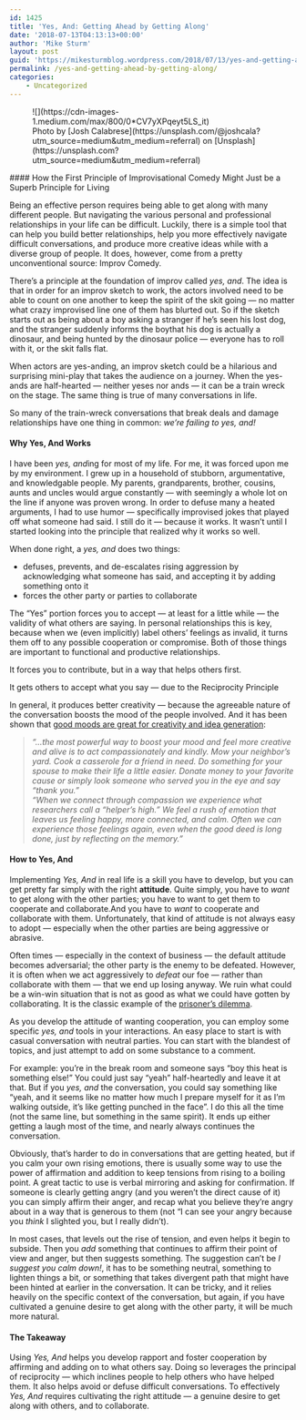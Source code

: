 ```yaml
---
id: 1425
title: 'Yes, And: Getting Ahead by Getting Along'
date: '2018-07-13T04:13:13+00:00'
author: 'Mike Sturm'
layout: post
guid: 'https://mikesturmblog.wordpress.com/2018/07/13/yes-and-getting-ahead-by-getting-along/'
permalink: /yes-and-getting-ahead-by-getting-along/
categories:
    - Uncategorized
---
```


<figure class="wp-caption">![](https://cdn-images-1.medium.com/max/800/0*CV7yXPqeyt5LS_it)<figcaption class="wp-caption-text">Photo by [Josh Calabrese](https://unsplash.com/@joshcala?utm_source=medium&utm_medium=referral) on [Unsplash](https://unsplash.com?utm_source=medium&utm_medium=referral)</figcaption></figure>#### How the First Principle of Improvisational Comedy Might Just be a Superb Principle for Living

Being an effective person requires being able to get along with many different people. But navigating the various personal and professional relationships in your life can be difficult. Luckily, there is a simple tool that can help you build better relationships, help you more effectively navigate difficult conversations, and produce more creative ideas while with a diverse group of people. It does, however, come from a pretty unconventional source: Improv Comedy.

There’s a principle at the foundation of improv called *yes, and*. The idea is that in order for an improv sketch to work, the actors involved need to be able to count on one another to keep the spirit of the skit going — no matter what crazy improvised line one of them has blurted out. So if the sketch starts out as being about a boy asking a stranger if he’s seen his lost dog, and the stranger suddenly informs the boythat his dog is actually a dinosaur, and being hunted by the dinosaur police — everyone has to roll with it, or the skit falls flat.

When actors are yes-anding, an improv sketch could be a hilarious and surprising mini-play that takes the audience on a journey. When the yes-ands are half-hearted — neither yeses nor ands — it can be a train wreck on the stage. The same thing is true of many conversations in life.

So many of the train-wreck conversations that break deals and damage relationships have one thing in common: *we’re failing to yes, and!*

#### Why Yes, And Works

I have been *yes, and*ing for most of my life. For me, it was forced upon me by my environment. I grew up in a household of stubborn, argumentative, and knowledgable people. My parents, grandparents, brother, cousins, aunts and uncles would argue constantly — with seemingly a whole lot on the line if anyone was proven wrong. In order to defuse many a heated arguments, I had to use humor — specifically improvised jokes that played off what someone had said. I still do it — because it works. It wasn’t until I started looking into the principle that realized why it works so well.

When done right, a *yes, and* does two things:

- defuses, prevents, and de-escalates rising aggression by acknowledging what someone has said, and accepting it by adding something onto it
- forces the other party or parties to collaborate

The “Yes” portion forces you to accept — at least for a little while — the validity of what others are saying. In personal relationships this is key, because when we (even implicitly) label others’ feelings as invalid, it turns them off to any possible cooperation or compromise. Both of those things are important to functional and productive relationships.

It forces you to contribute, but in a way that helps others first.

It gets others to accept what you say — due to the Reciprocity Principle

In general, it produces better creativity — because the agreeable nature of the conversation boosts the mood of the people involved. And it has been shown that [good moods are great for creativity and idea generation](https://www.psychologytoday.com/us/blog/imperfect-spirituality/201206/how-good-mood-ramps-creativity):

> *“…the most powerful way to boost your mood and feel more creative and alive is to act compassionately and kindly. Mow your neighbor’s yard. Cook a casserole for a friend in need. Do something for your spouse to make their life a little easier. Donate money to your favorite cause or simply look someone who served you in the eye and say “thank you.”  
> “When we connect through compassion we experience what researchers call a “helper’s high.” We feel a rush of emotion that leaves us feeling happy, more connected, and calm. Often we can experience those feelings again, even when the good deed is long done, just by reflecting on the memory.”*

#### **How to Yes, And**

Implementing *Yes, And* in real life is a skill you have to develop, but you can get pretty far simply with the right **attitude**. Quite simply, you have to *want* to get along with the other parties; you have to want to get them to cooperate and collaborate.And you have to *want* to cooperate and collaborate with them. Unfortunately, that kind of attitude is not always easy to adopt — especially when the other parties are being aggressive or abrasive.

Often times — especially in the context of business — the default attitude becomes adversarial; the other party is the enemy to be defeated. However, it is often when we act aggressively to *defeat* our foe — rather than collaborate with them — that we end up losing anyway. We ruin what could be a win-win situation that is not as good as what we could have gotten by collaborating. It is the classic example of the [prisoner’s dilemma](https://medium.com/@MikeSturm/the-prisoners-dilemma-of-online-content-688cf65a2264).

As you develop the attitude of wanting cooperation, you can employ some specific *yes, and* tools in your interactions. An easy place to start is with casual conversation with neutral parties. You can start with the blandest of topics, and just attempt to add on some substance to a comment.

For example: you’re in the break room and someone says “boy this heat is something else!” You could just say “yeah” half-heartedly and leave it at that. But if you *yes, and* the conversation, you could say something like “yeah, and it seems like no matter how much I prepare myself for it as I’m walking outside, it’s like getting punched in the face”. I do this all the time (not the same line, but something in the same spirit). It ends up either getting a laugh most of the time, and nearly always continues the conversation.

Obviously, that’s harder to do in conversations that are getting heated, but if you calm your own rising emotions, there is usually some way to use the power of affirmation and addition to keep tensions from rising to a boiling point. A great tactic to use is verbal mirroring and asking for confirmation. If someone is clearly getting angry (and you weren’t the direct cause of it) you can simply affirm their anger, and recap what you believe they’re angry about in a way that is generous to them (not “I can see your angry because you *think* I slighted you, but I really didn’t).

In most cases, that levels out the rise of tension, and even helps it begin to subside. Then you *add* something that continues to affirm their point of view and anger, but then suggests something. The suggestion can’t be *I suggest you calm down!*, it has to be something neutral, something to lighten things a bit, or something that takes divergent path that might have been hinted at earlier in the conversation. It can be tricky, and it relies heavily on the specific context of the conversation, but again, if you have cultivated a genuine desire to get along with the other party, it will be much more natural.

#### The Takeaway

Using *Yes, And* helps you develop rapport and foster cooperation by affirming and adding on to what others say. Doing so leverages the principal of reciprocity — which inclines people to help others who have helped them. It also helps avoid or defuse difficult conversations. To effectively *Yes, And* requires cultivating the right attitude — a genuine desire to get along with others, and to collaborate.